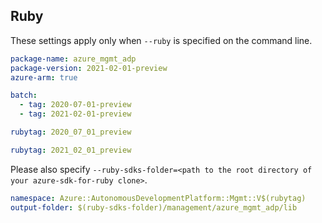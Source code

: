 ## Ruby

These settings apply only when `--ruby` is specified on the command line.

```yaml
package-name: azure_mgmt_adp
package-version: 2021-02-01-preview
azure-arm: true
```

``` yaml $(ruby) && $(multiapi)
batch:
  - tag: 2020-07-01-preview
  - tag: 2021-02-01-preview
```

```yaml $(tag) == '2020-07-01-preview'
rubytag: 2020_07_01_preview
```

```yaml $(tag) == '2021-02-01-preview'
rubytag: 2021_02_01_preview
```

Please also specify `--ruby-sdks-folder=<path to the root directory of your azure-sdk-for-ruby clone>`.

```yaml $(ruby)
namespace: Azure::AutonomousDevelopmentPlatform::Mgmt::V$(rubytag)
output-folder: $(ruby-sdks-folder)/management/azure_mgmt_adp/lib
```

